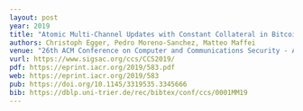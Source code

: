 ```yaml
---
layout: post
year: 2019
title: "Atomic Multi-Channel Updates with Constant Collateral in Bitcoin-Compatible Payment-Channel Networks"
authors: Christoph Egger, Pedro Moreno-Sanchez, Matteo Maffei
venue: "26th ACM Conference on Computer and Communications Security - ACM CCS 2019, 11-15 November 2019, London, UK"
vurl: https://www.sigsac.org/ccs/CCS2019/
pdf: https://eprint.iacr.org/2019/583.pdf
web: https://eprint.iacr.org/2019/583
pub: https://doi.org/10.1145/3319535.3345666
bib: https://dblp.uni-trier.de/rec/bibtex/conf/ccs/0001MM19
---
```



